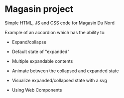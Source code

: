 # Magasin project
Simple HTML, JS and CSS code for Magasin Du Nord


 Example of an accordion which has the ability to:

* Expand/collapse

*	Default state of "expanded"

*	Multiple expandable contents

*	Animate between the collapsed and expanded state

*	Visualize expanded/collapsed state with a svg

*	Using Web Components
